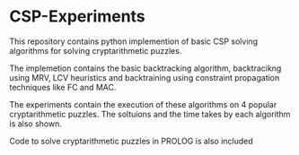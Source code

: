 # CSP-Experiments

This repository contains python implemention of basic CSP solving algorithms for solving cryptarithmetic puzzles.

The implemetion contains the basic backtracking algorithm, backtracikng using MRV, LCV heuristics and backtraining using constraint propagation techniques like FC and MAC.

The experiments contain the execution of these algorithms on 4 popular cryptarithmetic puzzles. The soltuions and the time takes by each algorithm is also shown.

Code to solve cryptarithmetic puzzles in PROLOG is also included

